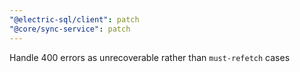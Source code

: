 ```yaml
---
"@electric-sql/client": patch
"@core/sync-service": patch
---
```


Handle 400 errors as unrecoverable rather than `must-refetch` cases
